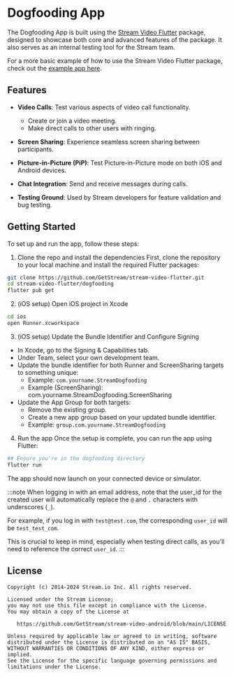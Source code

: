 # Dogfooding App

The Dogfooding App is built using the [Stream Video Flutter](https://pub.dev/packages/stream_video_flutter) package, designed to showcase both core and advanced features of the package. It also serves as an internal testing tool for the Stream team.

For a more basic example of how to use the Stream Video Flutter package, check out the [example app here](https://github.com/GetStream/stream-video-flutter/tree/main/packages/stream_video_flutter/example).

## Features

- **Video Calls**: Test various aspects of video call functionality.
    - Create or join a video meeting.
    - Make direct calls to other users with ringing.

- **Screen Sharing**: Experience seamless screen sharing between participants.

- **Picture-in-Picture (PiP)**: Test Picture-in-Picture mode on both iOS and Android devices.

- **Chat Integration**: Send and receive messages during calls.

- **Testing Ground**: Used by Stream developers for feature validation and bug testing.

## Getting Started

To set up and run the app, follow these steps:

1. Clone the repo and install the dependencies
First, clone the repository to your local machine and install the required Flutter packages:

```bash
git clone https://github.com/GetStream/stream-video-flutter.git
cd stream-video-flutter/dogfooding
flutter pub get
```

2. (iOS setup) Open iOS project in Xcode

```bash
cd ios
open Runner.xcworkspace
```

3. (iOS setup) Update the Bundle Identifier and Configure Signing

- In Xcode, go to the Signing & Capabilities tab.
- Under Team, select your own development team.
- Update the bundle identifier for both Runner and ScreenSharing targets to something unique:
    - Example: `com.yourname.StreamDogfooding`
    - Example (ScreenSharing): com.yourname.StreamDogfooding.ScreenSharing
- Update the App Group for both targets:
    - Remove the existing group.
    - Create a new app group based on your updated bundle identifier.
    - Example: `group.com.yourname.StreamDogfooding`

4. Run the app
Once the setup is complete, you can run the app using Flutter:

```bash
## Ensure you're in the dogfooding directory
flutter run
```

The app should now launch on your connected device or simulator.

:::note
When logging in with an email address, note that the user_id for the created user will automatically replace the `@` and `.` characters with underscores (`_`).

For example, if you log in with `test@test.com`, the corresponding `user_id` will be `test_test_com`.

This is crucial to keep in mind, especially when testing direct calls, as you'll need to reference the correct `user_id`.
:::

## License

```
Copyright (c) 2014-2024 Stream.io Inc. All rights reserved.

Licensed under the Stream License;
you may not use this file except in compliance with the License.
You may obtain a copy of the License at

   https://github.com/GetStream/stream-video-android/blob/main/LICENSE

Unless required by applicable law or agreed to in writing, software
distributed under the License is distributed on an "AS IS" BASIS,
WITHOUT WARRANTIES OR CONDITIONS OF ANY KIND, either express or implied.
See the License for the specific language governing permissions and
limitations under the License.
```